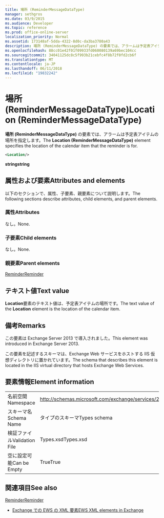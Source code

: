 ```yaml
---
title: 場所 (ReminderMessageDataType)
manager: sethgros
ms.date: 03/9/2015
ms.audience: Developer
ms.topic: reference
ms.prod: office-online-server
localization_priority: Normal
ms.assetid: 173148af-5dda-4322-8d0c-da3ba3780a43
description: 場所 (ReminderMessageDataType) の要素では、アラームは予定表アイテムの場所を指定します。
ms.openlocfilehash: 88cc01e42f01f09933fd060080139a69bec104cc
ms.sourcegitcommit: 34041125dc8c5f993b21cebfc4f8b72f0fd2cb6f
ms.translationtype: MT
ms.contentlocale: ja-JP
ms.lasthandoff: 06/11/2018
ms.locfileid: "19832242"
---
```

# <a name="location-remindermessagedatatype"></a><span data-ttu-id="08724-103">場所 (ReminderMessageDataType)</span><span class="sxs-lookup"><span data-stu-id="08724-103">Location (ReminderMessageDataType)</span></span>

<span data-ttu-id="08724-104">**場所 (ReminderMessageDataType)** の要素では、アラームは予定表アイテムの場所を指定します。</span><span class="sxs-lookup"><span data-stu-id="08724-104">The **Location (ReminderMessageDataType)** element specifies the location of the calendar item that the reminder is for.</span></span> 
  
```xml
<Location/>
```

 <span data-ttu-id="08724-105">**string**</span><span class="sxs-lookup"><span data-stu-id="08724-105">**string**</span></span>
## <a name="attributes-and-elements"></a><span data-ttu-id="08724-106">属性および要素</span><span class="sxs-lookup"><span data-stu-id="08724-106">Attributes and elements</span></span>

<span data-ttu-id="08724-107">以下のセクションで、属性、子要素、親要素について説明します。</span><span class="sxs-lookup"><span data-stu-id="08724-107">The following sections describe attributes, child elements, and parent elements.</span></span>
  
### <a name="attributes"></a><span data-ttu-id="08724-108">属性</span><span class="sxs-lookup"><span data-stu-id="08724-108">Attributes</span></span>

<span data-ttu-id="08724-109">なし。</span><span class="sxs-lookup"><span data-stu-id="08724-109">None.</span></span>
  
### <a name="child-elements"></a><span data-ttu-id="08724-110">子要素</span><span class="sxs-lookup"><span data-stu-id="08724-110">Child elements</span></span>

<span data-ttu-id="08724-111">なし。</span><span class="sxs-lookup"><span data-stu-id="08724-111">None.</span></span>
  
### <a name="parent-elements"></a><span data-ttu-id="08724-112">親要素</span><span class="sxs-lookup"><span data-stu-id="08724-112">Parent elements</span></span>

[<span data-ttu-id="08724-113">Reminder</span><span class="sxs-lookup"><span data-stu-id="08724-113">Reminder</span></span>](reminder.md)
  
## <a name="text-value"></a><span data-ttu-id="08724-114">テキスト値</span><span class="sxs-lookup"><span data-stu-id="08724-114">Text value</span></span>

<span data-ttu-id="08724-115">**Location**要素のテキスト値は、予定表アイテムの場所です。</span><span class="sxs-lookup"><span data-stu-id="08724-115">The text value of the **Location** element is the location of the calendar item.</span></span> 
  
## <a name="remarks"></a><span data-ttu-id="08724-116">備考</span><span class="sxs-lookup"><span data-stu-id="08724-116">Remarks</span></span>

<span data-ttu-id="08724-117">この要素は Exchange Server 2013 で導入されました。</span><span class="sxs-lookup"><span data-stu-id="08724-117">This element was introduced in Exchange Server 2013.</span></span>
  
<span data-ttu-id="08724-118">この要素を記述するスキーマは、Exchange Web サービスをホストする IIS 仮想ディレクトリに置かれています。</span><span class="sxs-lookup"><span data-stu-id="08724-118">The schema that describes this element is located in the IIS virtual directory that hosts Exchange Web Services.</span></span>
  
## <a name="element-information"></a><span data-ttu-id="08724-119">要素情報</span><span class="sxs-lookup"><span data-stu-id="08724-119">Element information</span></span>

|||
|:-----|:-----|
|<span data-ttu-id="08724-120">名前空間</span><span class="sxs-lookup"><span data-stu-id="08724-120">Namespace</span></span>  <br/> |http://schemas.microsoft.com/exchange/services/2006/types  <br/> |
|<span data-ttu-id="08724-121">スキーマ名</span><span class="sxs-lookup"><span data-stu-id="08724-121">Schema Name</span></span>  <br/> |<span data-ttu-id="08724-122">タイプのスキーマ</span><span class="sxs-lookup"><span data-stu-id="08724-122">Types schema</span></span>  <br/> |
|<span data-ttu-id="08724-123">検証ファイル</span><span class="sxs-lookup"><span data-stu-id="08724-123">Validation File</span></span>  <br/> |<span data-ttu-id="08724-124">Types.xsd</span><span class="sxs-lookup"><span data-stu-id="08724-124">Types.xsd</span></span>  <br/> |
|<span data-ttu-id="08724-125">空に設定可能</span><span class="sxs-lookup"><span data-stu-id="08724-125">Can be Empty</span></span>  <br/> |<span data-ttu-id="08724-126">True</span><span class="sxs-lookup"><span data-stu-id="08724-126">True</span></span>  <br/> |
   
## <a name="see-also"></a><span data-ttu-id="08724-127">関連項目</span><span class="sxs-lookup"><span data-stu-id="08724-127">See also</span></span>



[<span data-ttu-id="08724-128">Reminder</span><span class="sxs-lookup"><span data-stu-id="08724-128">Reminder</span></span>](reminder.md)


- [<span data-ttu-id="08724-129">Exchange での EWS の XML 要素</span><span class="sxs-lookup"><span data-stu-id="08724-129">EWS XML elements in Exchange</span></span>](ews-xml-elements-in-exchange.md)

